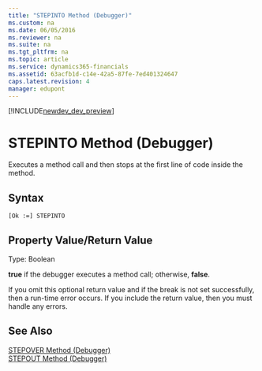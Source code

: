 ```yaml
---
title: "STEPINTO Method (Debugger)"
ms.custom: na
ms.date: 06/05/2016
ms.reviewer: na
ms.suite: na
ms.tgt_pltfrm: na
ms.topic: article
ms.service: dynamics365-financials
ms.assetid: 63acfb1d-c14e-42a5-87fe-7ed401324647
caps.latest.revision: 4
manager: edupont
---
```


[!INCLUDE[newdev_dev_preview](../includes/newdev_dev_preview.md)]

# STEPINTO Method (Debugger)
Executes a method call and then stops at the first line of code inside the method.  
  
## Syntax  
  
```  
[Ok :=] STEPINTO   
```  
  
## Property Value/Return Value  
 Type: Boolean  
  
 **true** if the debugger executes a method call; otherwise, **false**.  
  
 If you omit this optional return value and if the break is not set successfully, then a run-time error occurs. If you include the return value, then you must handle any errors.  
  
## See Also  
 [STEPOVER Method \(Debugger\)](devenv-STEPOVER-Method-Debugger.md)   
 [STEPOUT Method \(Debugger\)](devenv-STEPOUT-Method-Debugger.md)   
 <!--Links [Breakpoints](Breakpoints.md)-->